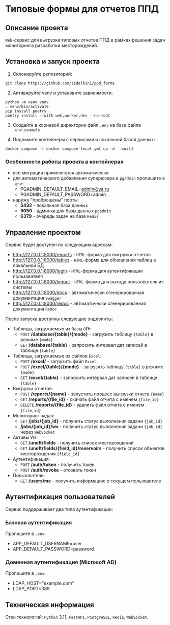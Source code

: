 # Типовые формы для отчетов ППД

## Описание проекта

`Web`-сервис для выгрузки типовых отчетов ППД в рамках решения задач мониторинга разработки месторождений.

## Установка и запуск проекта

1. Склонируйте репозиторий:
```
git clone https://github.com/sidelkin1/ppd_forms
```

2. Активируйте venv и установите зависимости:
```
python -m venv venv
. venv/bin/activate
pip install poetry
poetry install --with web,worker,dev --no-root
```

3. Создайте в корневой директории файл `.env` на базе файла `.env.example`

4. Поднимите контейнеры с сервисами и локальной базой данных:
```
docker-compose -f docker-compose-local.yml up -d --build
```

### Особенности работы проекта в контейнерах

* все миграции применяются автоматически
* для автоматического добавления суперюзера в `pgadmin` пропишите в `.env`:
  * PGADMIN_DEFAULT_EMAIL=admin@ya.ru
  * PGADMIN_DEFAULT_PASSWORD=admin
* наружу "проброшены" порты:
  * **5432** - локальная база данных
  * **5050** - админка для базы данных `pgadmin`
  * **6379** - очередь задач на базе `Redis`

## Управление проектом

Сервис будет доступен по следующим адресам:
- http://127.0.0.1:8000/reports - `HTML`-форма для выгрузки отчетов
- http://127.0.0.1:8000/tables - `HTML`-форма для обновления таблиц в локальной БД
- http://127.0.0.1:8000/login - `HTML`-форма для аутентификации пользователя
- http://127.0.0.1:8000/logout - `HTML`-форма для выхода пользователя из системы
- http://127.0.0.1:8000/docs - автоматически сгенерированная документация `Swagger`
- http://127.0.0.1:8000/redoc - автоматически сгенерированная документация `ReDoc`

После запуска доступны следующие эндпоинты:
- Таблицы, загружаемые из базы `OFM`:
    - `POST` **/database/{table}/{mode}** - загрузить таблицу `{table}` в режиме `{mode}`
    - `GET` **/database/{table}** - запросить интервал дат записей в таблице `{table}`
- Таблицы, загружаемые из файлов `Excel`:
    - `POST` **/excel/** - загрузить файл `Excel`
    - `POST` **/excel/{table}/{mode}** - загрузить таблицу `{table}` в режиме `{mode}`
    - `GET` **/excel/{table}** - запросить интервал дат записей в таблице `{table}`
- Выгрузка отчетов:
    - `POST` **/reports/{name}** - запустить процесс выгрузки отчета `{name}`
    - `GET` **/reports/{file_id}** - скачать файл отчета с именем `{file_id}`
    - `DELETE` **/reports/{file_id}** - удалить файл отчета с именем `{file_id}`
- Мониторинг задач:
    - `GET` **/jobs/{job_id}** - получить статус выполнения задачи `{job_id}`
    - **/jobs/{job_id}/ws** - получить статус выполнения задачи `{job_id}` через `WebSocket`
- Активы УН:
    - `GET` **/uneft/fields** - получить список месторождений
    - `GET` **/uneft/fields/{field_id}/reservoirs** - получить список объектов месторождения `{field_id}`
- Аутентификация:
    - `POST` **/auth/token** - получить токен
    - `POST` **/auth/revoke** - отозвать токен
- Пользователи:
    - `GET` **/users/me** - получить информацию о текущем пользователе

## Аутентификация пользователей

Сервис поддерживает два типа аутентификации:

### Базовая аутентификация

Пропишите в `.env`:
  * APP_DEFAULT_USERNAME=user
  * APP_DEFAULT_PASSWORD=password

### Доменная аутентификация (Microsoft AD)

Пропишите в `.env`:
  * LDAP_HOST="example.com"
  * LDAP_PORT=389

## Техническая информация

Стек технологий: `Python` 3.11, `FastAPI`, `PostgreSQL`, `Redis`, `WebSocket`.
